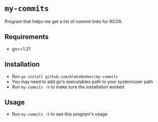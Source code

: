 # `my-commits`

Program that helps me get a list of commit links for RCOS.

## Requirements

- go>=1.21

## Installation

- Run `go install github.com/AleksBekker/my-commits`
- You may need to add go's executables path to your system/user path
- Run `my-commits -h` to make sure the installation worked

## Usage

- Run `my-commits -h` to see this program's usage
